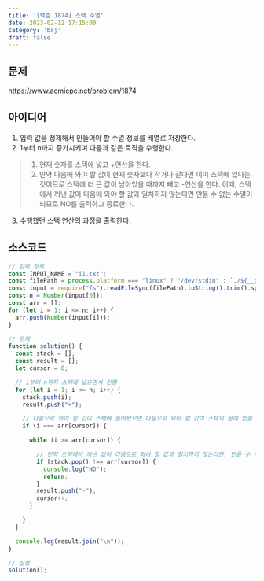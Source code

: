 ```yaml
---
title: '[백준 1874] 스택 수열'
date: 2023-02-12 17:15:00
category: 'boj'
draft: false
---
```


## 문제
https://www.acmicpc.net/problem/1874

## 아이디어
1. 입력 값을 정제해서 만들어야 할 수열 정보를 배열로 저장한다.
2. 1부터 n까지 증가시키며 다음과 같은 로직을 수행한다.
> 1. 현재 숫자를 스택에 넣고 +연산을 한다.
> 2. 만약 다음에 와야 할 값이 현재 숫자보다 작거나 같다면 이미 스택에 있다는 것이므로 스택에 더 큰 값이 남아있을 때까지 빼고 -연산을 한다. 이때, 스택에서 꺼낸 값이 다음에 와야 할 값과 일치하지 않는다면 만들 수 없는 수열이 되므로 NO를 출력하고 종료한다.
3. 수행했던 스택 연산의 과정을 출력한다.

## 소스코드
```js
// 입력 정제
const INPUT_NAME = "i1.txt";
const filePath = process.platform === "linux" ? "/dev/stdin" : `./${__dirname.split('\\').pop()}/${INPUT_NAME}`;
const input = require("fs").readFileSync(filePath).toString().trim().split("\n").map(item => item.trim());
const n = Number(input[0]);
const arr = [];
for (let i = 1; i <= n; i++) {
  arr.push(Number(input[i]));
}

// 문제
function solution() {
  const stack = [];
  const result = [];
  let cursor = 0;

  // 1부터 n까지 스택에 넣으면서 진행
  for (let i = 1; i <= n; i++) {
    stack.push(i);
    result.push("+");

    // 다음으로 와야 할 값이 스택에 들어왔으면 다음으로 와야 할 값이 스택의 끝에 없을 때까지 꺼냄
    if (i === arr[cursor]) {

      while (i >= arr[cursor]) {

        // 만약 스택에서 꺼낸 값이 다음으로 와야 할 값과 일치하지 않는다면, 만들 수 없는 수열이므로 NO를 출력하고 종료
        if (stack.pop() !== arr[cursor]) {
          console.log("NO");
          return;
        }
        result.push("-");
        cursor++;
      }

    }
  }

  console.log(result.join("\n"));
}

// 실행
solution();
```